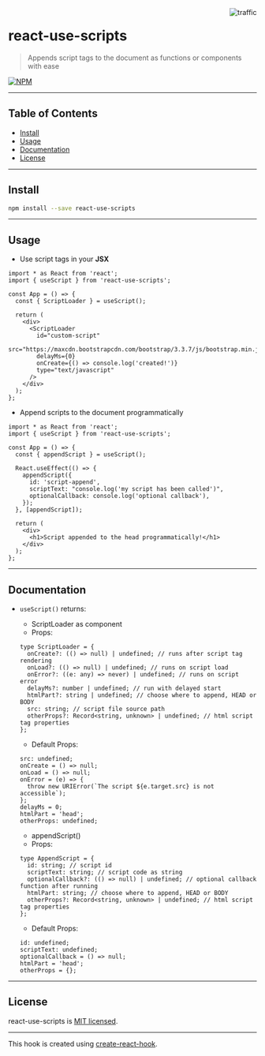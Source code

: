 <img align="right" alt="traffic" src="https://pv-badge.herokuapp.com/total.svg?repo_id=olavoparno-react-use-scripts"/>

# react-use-scripts

> Appends script tags to the document as functions or components with ease

[![NPM](https://img.shields.io/npm/v/react-use-scripts.svg)](https://www.npmjs.com/package/react-use-scripts)

---

## Table of Contents

- [Install](#install)
- [Usage](#usage)
- [Documentation](#documentation)
- [License](#license)

---

## Install

```bash
npm install --save react-use-scripts
```

---

## Usage

- Use script tags in your **JSX**

```tsx
import * as React from 'react';
import { useScript } from 'react-use-scripts';

const App = () => {
  const { ScriptLoader } = useScript();

  return (
    <div>
      <ScriptLoader
        id="custom-script"
        src="https://maxcdn.bootstrapcdn.com/bootstrap/3.3.7/js/bootstrap.min.js"
        delayMs={0}
        onCreate={() => console.log('created!')}
        type="text/javascript"
      />
    </div>
  );
};
```

- Append scripts to the document programmatically

```tsx
import * as React from 'react';
import { useScript } from 'react-use-scripts';

const App = () => {
  const { appendScript } = useScript();

  React.useEffect(() => {
    appendScript({
      id: 'script-append',
      scriptText: "console.log('my script has been called')",
      optionalCallback: console.log('optional callback'),
    });
  }, [appendScript]);

  return (
    <div>
      <h1>Script appended to the head programmatically!</h1>
    </div>
  );
};
```

---

## Documentation

- `useScript()` returns:

  - ScriptLoader as component
  - Props:

  ```tsx
  type ScriptLoader = {
    onCreate?: (() => null) | undefined; // runs after script tag rendering
    onLoad?: (() => null) | undefined; // runs on script load
    onError?: ((e: any) => never) | undefined; // runs on script error
    delayMs?: number | undefined; // run with delayed start
    htmlPart?: string | undefined; // choose where to append, HEAD or BODY
    src: string; // script file source path
    otherProps?: Record<string, unknown> | undefined; // html script tag properties
  };
  ```

  - Default Props:

  ```tsx
  src: undefined;
  onCreate = () => null;
  onLoad = () => null;
  onError = (e) => {
    throw new URIError(`The script ${e.target.src} is not accessible`);
  };
  delayMs = 0;
  htmlPart = 'head';
  otherProps: undefined;
  ```

  - appendScript()
  - Props:

  ```tsx
  type AppendScript = {
    id: string; // script id
    scriptText: string; // script code as string
    optionalCallback?: (() => null) | undefined; // optional callback function after running
    htmlPart: string; // choose where to append, HEAD or BODY
    otherProps?: Record<string, unknown> | undefined; // html script tag properties
  };
  ```

  - Default Props:

  ```tsx
  id: undefined;
  scriptText: undefined;
  optionalCallback = () => null;
  htmlPart = 'head';
  otherProps = {};
  ```

---

## License

react-use-scripts is [MIT licensed](./LICENSE).

---

This hook is created using [create-react-hook](https://github.com/hermanya/create-react-hook).
